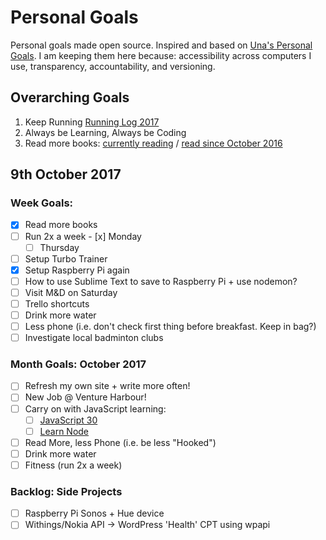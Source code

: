 Personal Goals
==============

Personal goals made open source. Inspired and based on [Una's Personal Goals](https://github.com/una/personal-goals). I am keeping them here because: accessibility across computers I use, transparency, accountability, and versioning.

## Overarching Goals
1. Keep Running [Running Log 2017](/running/2017-weekly.md)
2. Always be Learning, Always be Coding
3. Read more books: [currently reading](/books/books-in-progress.md) / [read since October 2016](/books/books-read.md)

## 9th October 2017

### Week Goals:
- [x] Read more books
- [ ] Run 2x a week
        - [x] Monday 
	- [ ] Thursday
- [ ] Setup Turbo Trainer
- [x] Setup Raspberry Pi again
- [ ] How to use Sublime Text to save to Raspberry Pi + use nodemon?
- [ ] Visit M&D on Saturday
- [ ] Trello shortcuts
- [ ] Drink more water
- [ ] Less phone (i.e. don't check first thing before breakfast. Keep in bag?)
- [ ] Investigate local badminton clubs

### Month Goals: October 2017
- [ ] Refresh my own site + write more often!
- [ ] New Job @ Venture Harbour!
- [ ] Carry on with JavaScript learning:
	- [ ] [JavaScript 30](https://javascript30.com/)
	- [ ] [Learn Node](https://learnnode.com)
- [ ] Read More, less Phone (i.e. be less "Hooked")
- [ ] Drink more water
- [ ] Fitness (run 2x a week)

### Backlog: Side Projects
- [ ] Raspberry Pi Sonos + Hue device
- [ ] Withings/Nokia API -> WordPress 'Health' CPT using wpapi
